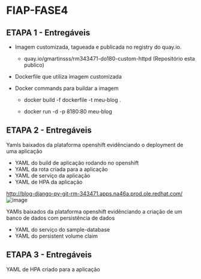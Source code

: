 # FIAP-FASE4

## ETAPA 1 - Entregáveis

- Imagem customizada, tagueada e publicada no registry do quay.io. 

    - quay.io/gmartinsss/rm343471-do180-custom-httpd (Repositório esta publico)

- Dockerfile que utiliza imagem customizada

- Docker commands para buildar a imagem

    - docker build -f dockerfile -t meu-blog .
    
    - docker run -d -p 8180:80 meu-blog

## ETAPA 2 - Entregáveis

Yamls baixados da plataforma openshift evidênciando o deployment de uma aplicação

- YAML do build de aplicação rodando no openshift
- YAML da rota criada para a aplicação
- YAML de serviço da aplicação
- YAML de HPA da aplicação

http://blog-django-py-git-rm-343471.apps.na46a.prod.ole.redhat.com/
![image](https://user-images.githubusercontent.com/13898332/179131965-f7b29651-6756-4d8b-bb41-1648cf3c92d5.png)

YAMls baixados da plataforma openshift evidênciando a criação de um banco de dados com persistência de dados

- YAML do serviço do sample-database
- YAML do persistent volume claim

## ETAPA 3 - Entregáveis

YAML de HPA criado para a aplicação


